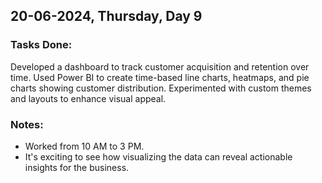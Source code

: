 ## 20-06-2024, Thursday, Day 9
### Tasks Done:
Developed a dashboard to track customer acquisition and retention over time.
Used Power BI to create time-based line charts, heatmaps, and pie charts showing customer distribution.
Experimented with custom themes and layouts to enhance visual appeal.

### Notes:
- Worked from 10 AM to 3 PM.
- It's exciting to see how visualizing the data can reveal actionable insights for the business.
    